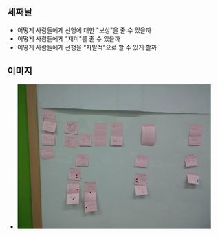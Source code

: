 ## 세째날
- 어떻게 사람들에게 선행에 대한 "보상"을 줄 수 있을까
- 어떻게 사람들에게 "재미"를 줄 수 있을까
- 어떻게 사람들에게 선행을 "자발적"으로 할 수 있게 할까

## 이미지
- <img src="/doc/img/day03_01.jpg" alt="img" style="width: 450px;"/>
